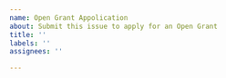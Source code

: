 ```yaml
---
name: Open Grant Appolication
about: Submit this issue to apply for an Open Grant
title: ''
labels: ''
assignees: ''

---
```



